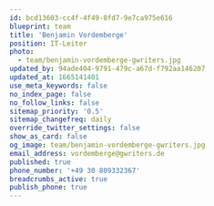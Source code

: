 ```yaml
---
id: bcd13603-cc4f-4f49-8fd7-9e7ca975e616
blueprint: team
title: 'Benjamin Vordemberge'
position: IT-Leiter
photo:
  - team/benjamin-vordemberge-gwriters.jpg
updated_by: 94ade404-9791-479c-a67d-f792aa146207
updated_at: 1665141401
use_meta_keywords: false
no_index_page: false
no_follow_links: false
sitemap_priority: '0.5'
sitemap_changefreq: daily
override_twitter_settings: false
show_as_card: false
og_image: team/benjamin-vordemberge-gwriters.jpg
email_address: vordemberge@gwriters.de
published: true
phone_number: '+49 30 809332367'
breadcrumbs_active: true
publish_phone: true
---
```


